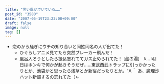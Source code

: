 ```yaml
---
title: "黒い風が泣いている……"
post_id: "3580"
date: "2007-05-19T23:23:00+09:00"
draft: false
image: null
tag: []
---
```



* 恋のから騒ぎにウチの知り合いと同姓同名の人が出てた！
  * ひぐらしアニメ見てたら突然ブレーカー飛んだ！
  * 風呂入ろうとしたら振込忘れててガス止められてた！
[蔵の湯]　λ... 明日はホンキで何かが起きそうだぜ……東武西武トラップに引っかかったりとか、池袋かと思ったら浅草とか新宿だったりとか。'Ａ｀ あ、魔理沙ハット新調するの忘れてた（←

